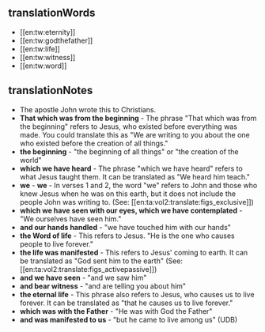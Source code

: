 ## translationWords

* [[en:tw:eternity]]
* [[en:tw:godthefather]]
* [[en:tw:life]]
* [[en:tw:witness]]
* [[en:tw:word]]

## translationNotes

* The apostle John wrote this to Christians.
* **That which was from the beginning** - The phrase "That which was from the beginning" refers to Jesus, who existed before everything was made. You could translate this as "We are writing to you about the one who existed before the creation of all things."
* **the beginning** - "the beginning of all things" or "the creation of the world"
* **which we have heard** - The phrase "which we have heard" refers to what Jesus taught them. It can be translated as "We heard him teach."
* **we** - <b>we</b>  ​- In verses 1 and 2, the word "we" refers to John and those who knew Jesus when he was on this earth, but it does not include the people John was writing to. (See: [[en:ta:vol2:translate:figs_exclusive]])
* **which we have seen with our eyes, which we have contemplated** - "We ourselves have seen him."
* **and our hands handled** - "we have touched him with our hands"
* **the Word of life** - This refers to Jesus. "He is the one who causes people to live forever."
* **the life was manifested** - This refers to Jesus' coming to earth. It can be translated as "God sent him to the earth" (See: [[en:ta:vol2:translate:figs_activepassive]])
* **and we have seen** - "and we saw him"
* **and bear witness** - "and are telling you about him"
* **the eternal life** - This phrase also refers to Jesus, who causes us to live forever. It can be translated as "that he causes us to live forever."
* **which was with the Father** - "He was with God the Father"
* **and was manifested to us** - "but he came to live among us" (UDB)
